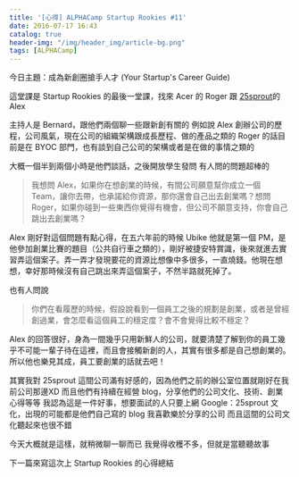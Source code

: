 ```yaml
---
title: '[心得] ALPHACamp Startup Rookies #11'
date: 2016-07-17 16:43
catalog: true
header-img: "/img/header_img/article-bg.png"
tags: [ALPHACamp]
---
```

今日主題：成為新創圈搶手人才 (Your Startup's Career Guide)

這堂課是 Startup Rookies 的最後一堂課，找來 Acer 的 Roger 跟 [25sprout](http://www.25sprout.com/)的 Alex

主持人是 Bernard，跟他們兩個聊一些跟新創有關的
例如說 Alex 創辦公司的歷程，公司風氣，現在公司的組織架構跟成長歷程、做的產品之類的
Roger 的話目前是在 BYOC 部門，也有談到自己公司的架構或者是在做的事情之類的

大概一個半到兩個小時是他們談話，之後開放學生發問
有人問的問題超棒的
> 我想問 Alex，如果你在想創業的時候，有間公司願意幫你成立一個 Team，讓你去帶，也承諾給你資源，那你還會自己出去創業嗎？想問 Roger，如果你碰到一些東西你覺得有機會，但公司不願意支持，你會自己跳出去創業嗎？

Alex 剛好對這個問題有點心得，在五六年前的時候 Ubike 他就是第一個 PM，是他參加創業比賽的題目（公共自行車之類的），剛好被捷安特賞識，後來就進去實習弄這個案子。弄一弄才發現要花的資源比想像中多很多，一直燒錢。他現在想想，幸好那時候沒有自己跳出來弄這個案子，不然半路就死掉了。

也有人問說
> 你們在看履歷的時候，假設說看到一個員工之後的規劃是創業，或者是曾經創過業，會怎麼看這個員工的穩定度？會不會覺得比較不穩定？

Alex 的回答很好，身為一間幾乎只用新鮮人的公司，就要清楚了解到你的員工幾乎不可能一輩子待在這裡，而且會接觸新創的人，其實有很多都是自己想創業的。所以他也樂見其成，員工要創業的話就去吧！

其實我對 25sprout 這間公司滿有好感的，因為他們之前的辦公室位置就剛好在我前公司那邊XD
而且他們有持續在經營 blog，分享他們的公司文化、技術、創業心得等等
我認為這是一件好事，想要面試的人只要上網 Google：25sprout 文化，出現的可能都是他們自己寫的 blog
我喜歡樂於分享的公司
而且這間的公司文化聽起來也很不錯

今天大概就是這樣，就稍微聊一聊而已
我覺得收穫不多，但就是當聽聽故事

下一篇來寫這次上 Startup Rookies 的心得總結